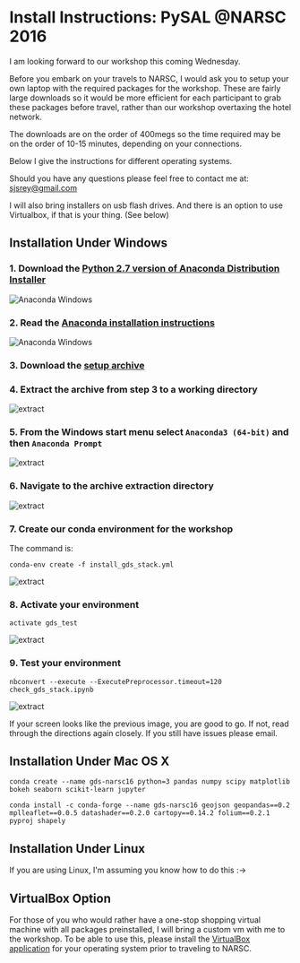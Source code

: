 # Install Instructions: PySAL @NARSC 2016

I am looking forward to our workshop this coming Wednesday.


 Before you embark on your travels to NARSC, I would ask you to setup your own laptop with the required packages for the workshop. These are fairly large downloads so it would be more efficient for each participant to grab these packages before travel, rather than our workshop overtaxing the hotel network.

The downloads are on the order of 400megs so the time required may be on the order of 10-15 minutes, depending on your connections.

Below I give the instructions for different operating systems.

Should you have any questions please feel free to contact me at: <sjsrey@gmail.com>


I will also bring installers on usb flash drives. And there is an option to use Virtualbox, if that is your thing. (See below)


## Installation Under Windows

### 1. Download the [Python 2.7 version of Anaconda Distribution Installer](https://repo.continuum.io/archive/Anaconda2-4.2.0-Windows-x86_64.exe)

![Anaconda Windows](figs/readmefigs/acdwindows.PNG)

### 2. Read the [Anaconda installation instructions](https://docs.continuum.io/anaconda/install)

![Anaconda Windows](figs/readmefigs/acdwindows1.png)

### 3. Download the [setup archive](  https://github.com/sjsrey/gds_env/archive/master.zip)


### 4. Extract the archive from step 3 to a working directory

![extract](figs/readmefigs/archive1.PNG)

### 5. From the Windows start menu select `Anaconda3 (64-bit)` and then `Anaconda Prompt`

![extract](figs/readmefigs/term0.PNG)

### 6. Navigate to the archive extraction directory

![extract](figs/readmefigs/term1.PNG)

### 7. Create our conda environment for the workshop
The command is:

    conda-env create -f install_gds_stack.yml

![extract](figs/readmefigs/term3.PNG)


### 8. Activate your environment
    activate gds_test

![extract](figs/readmefigs/term4.PNG)




### 9. Test your environment

    nbconvert --execute --ExecutePreprocessor.timeout=120 check_gds_stack.ipynb


![extract](figs/readmefigs/term5.PNG)


If your screen looks like the previous image, you are good to go. If not, read through the directions again closely. If you still have issues please email.




## Installation Under Mac OS X




`conda create --name gds-narsc16 python=3 pandas numpy scipy matplotlib bokeh seaborn scikit-learn jupyter`

`conda install -c conda-forge --name gds-narsc16 geojson geopandas==0.2 mplleaflet==0.0.5 datashader==0.2.0 cartopy==0.14.2 folium==0.2.1 pyproj shapely`

## Installation Under Linux

If you are using Linux, I'm assuming you know how to do this :->


## VirtualBox Option

For those of you who would rather have a one-stop shopping virtual machine with all packages preinstalled, I will bring a custom vm with me to the workshop. To be able to use this, please install the [VirtualBox application](https://www.virtualbox.org/wiki/Downloads) for your operating system prior to traveling to NARSC.
